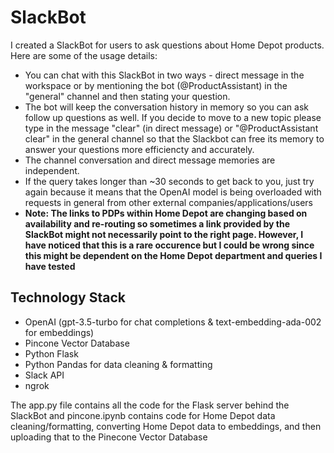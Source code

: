 # SlackBot
I created a SlackBot for users to ask questions about Home Depot products. Here are some of the usage details:
- You can chat with this SlackBot in two ways - direct message in the workspace or by mentioning the bot (@ProductAssistant) in the "general" channel and then stating your question. 
- The bot will keep the conversation history in memory so you can ask follow up questions as well. If you decide to move to a new topic please type in the message "clear" (in direct message) or "@ProductAssistant clear" in the general channel so that the Slackbot can free its memory to answer your questions more efficiencty and accurately. 
- The channel conversation and direct message memories are independent.
- If the query takes longer than ~30 seconds to get back to you, just try again because it means that the OpenAI model is being overloaded with requests in general from other external companies/applications/users
- **Note: The links to PDPs within Home Depot are changing based on availability and re-routing so sometimes a link provided by the SlackBot might not necessarily point to the right page. However, I have noticed that this is a rare occurence but I could be wrong since this might be dependent on the Home Depot department and queries I have tested**

## Technology Stack
- OpenAI (gpt-3.5-turbo for chat completions & text-embedding-ada-002 for embeddings)
- Pincone Vector Database
- Python Flask
- Python Pandas for data cleaning & formatting
- Slack API
- ngrok

The app.py file contains all the code for the Flask server behind the SlackBot and pincone.ipynb contains code for Home Depot data cleaning/formatting, converting Home Depot data to embeddings, and then uploading that to the Pinecone Vector Database


